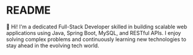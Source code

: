 # README
👋 Hi! I'm a dedicated Full-Stack Developer skilled in building scalable web applications using Java, Spring Boot, MySQL, and RESTful APIs. I enjoy solving complex problems and continuously learning new technologies to stay ahead in the evolving tech world.
